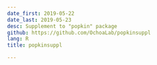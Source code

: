```yaml
---
date_first: 2019-05-22
date_last: 2019-05-23
desc: Supplement to "popkin" package
github: https://github.com/OchoaLab/popkinsuppl
lang: R
title: popkinsuppl

---
```

